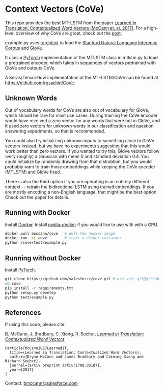 # Context Vectors (CoVe)

This repo provides the best MT-LSTM from the paper [Learned in Translation: Contextualized Word Vectors (McCann et. al. 2017)](https://arxiv.org/abs/1708.00107).
For a high-level overview of why CoVe are great, check out the [post](https://einstein.ai/research/learned-in-translation-contextualized-word-vectors).

example.py uses [torchtext](https://github.com/pytorch/text/tree/master/torchtext) to load the [Stanford Natural Language Inference Corpus](https://nlp.stanford.edu/projects/snli/) and [GloVe](https://nlp.stanford.edu/projects/glove/).

It uses a [PyTorch](http://pytorch.org/) implementation of the MTLSTM class in mtlstm.py to load a pretrained encoder, 
which takes in sequences of vectors pretrained with GloVe and outputs CoVe.

A Keras/TensorFlow implementation of the MT-LSTM/CoVe can be found at https://github.com/rgsachin/CoVe.

## Unknown Words

Out of vocabulary words for CoVe are also out of vocabulary for GloVe, which should be rare for most use cases. During training the CoVe encoder would have received a zero vector for any words that were not in GloVe, and it used zero vectors for unknown words in our classification and question answering experiments, so that is recommended.

You could also try initializing unknown inputs to something close to GloVe vectors instead, but we have no experiments suggesting that this would work better than zero vectors. If you wanted to try this, GloVe vectors follow (very roughly) a Gaussian with mean 0 and standard deviation 0.4. You could initialize by randomly drawing from that distrubtion, but you would probably want to train those embeddings while keeping the CoVe encoder (MTLSTM) and GloVe fixed.

There is also the third option if you are operating in an entirely different context -- retrain the bidirectional LSTM using trained embeddings. If you are mostly encoding a non-English language, that might be the best option. Check out the paper for details.

## Running with Docker

Install [Docker](https://www.docker.com/get-docker).
Install [nvidia-docker](https://github.com/NVIDIA/nvidia-docker) if you would like to use with with a GPU.

```bash
docker pull bmccann/cove   # pull the docker image
docker run -it cove        # start a docker container
python /cove/test/example.py
```

## Running without Docker

Install [PyTorch](http://pytorch.org/).

```bash 
git clone https://github.com/salesforce/cove.git # use ssh: git@github.com:salesforce/cove.git
cd cove
pip install -r requirements.txt
python setup.py develop
python test/example.py
```


## References

If using this code, please cite:

   B. McCann, J. Bradbury, C. Xiong, R. Socher, [*Learned in Translation: Contextualized Word Vectors*](https://arxiv.org/abs/1708.00107)

```
@article{McCann2017LearnedIT,
  title={Learned in Translation: Contextualized Word Vectors},
  author={Bryan McCann and James Bradbury and Caiming Xiong and Richard Socher},
  journal={arXiv preprint arXiv:1708.00107},
  year={2017}
}
```

Contact: [bmccann@salesforce.com](mailto:bmccann@salesforce.com)

